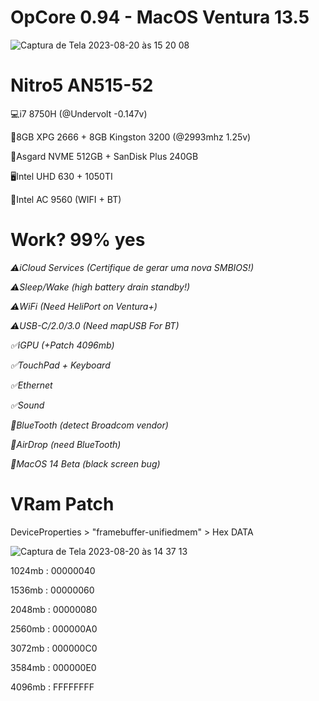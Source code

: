 # OpCore 0.94 - MacOS Ventura 13.5
![Captura de Tela 2023-08-20 às 15 20 08](https://github.com/tchozen/Nitro5_Ventura-0.94/assets/25504430/6e475c16-ea5b-499c-89cb-e36e15c26f48)

# Nitro5 AN515-52
:computer:i7 8750H (@Undervolt -0.147v)

:floppy_disk:8GB XPG 2666 + 8GB Kingston 3200 (@2993mhz 1.25v)

:floppy_disk:Asgard NVME 512GB + SanDisk Plus 240GB

:desktop_computer:Intel UHD 630 + 1050TI 

:signal_strength:Intel AC 9560 (WIFI + BT)


# Work? 99% yes

*:warning:iCloud Services (Certifique de gerar uma nova SMBIOS!)*

*:warning:Sleep/Wake (high battery drain standby!)*

*:warning:WiFi (Need HeliPort on Ventura+)*

*:warning:USB-C/2.0/3.0 (Need mapUSB For BT)*

*:white_check_mark:iGPU (+Patch 4096mb)*

*:white_check_mark:TouchPad + Keyboard*

*:white_check_mark:Ethernet*

*:white_check_mark:Sound* 

*:no_entry_sign:BlueTooth (detect Broadcom vendor)*

*:no_entry_sign:AirDrop (need BlueTooth)*

*:no_entry_sign:MacOS 14 Beta (black screen bug)*

# VRam Patch

DeviceProperties > "framebuffer-unifiedmem" > Hex DATA

![Captura de Tela 2023-08-20 às 14 37 13](https://github.com/tchozen/Nitro5_Ventura-0.94/assets/25504430/2fd1cbce-bdcc-4867-8a1d-624d1f7d0215)

1024mb : 00000040

1536mb : 00000060 

2048mb : 00000080 

2560mb : 000000A0 

3072mb : 000000C0 

3584mb : 000000E0 

4096mb : FFFFFFFF 

